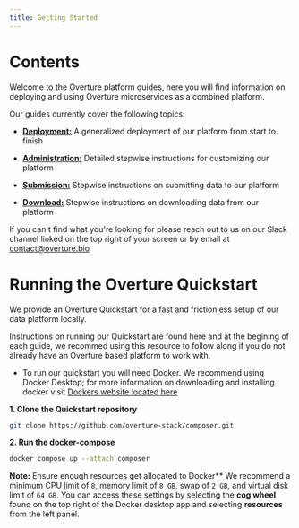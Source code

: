 ```yaml
---
title: Getting Started
---
```


# Contents 

Welcome to the Overture platform guides, here you will find information on deploying and using Overture microservices as a combined platform. 

 Our guides currently cover the following topics:

- **[Deployment:](/documentation/guides/deployment/introduction)** A generalized deployment of our platform from start to finish


- **[Administration:](/documentation/guides/administration/introduction)** Detailed stepwise instructions for customizing our platform


- **[Submission:](/documentation/guides/submission/clientsubmission)** Stepwise instructions on submitting data to our platform 


- **[Download:](/documentation/guides/download/clientdownload)** Stepwise instructions on downloading data from our platform

<Note title="Help us make our guides better">If you can't find what you're looking for please reach out to us on our Slack channel linked on the top right of your screen or by email at contact@overture.bio</Note>

# Running the Overture Quickstart

We provide an Overture Quickstart for a fast and frictionless setup of our data platform locally. 

Instructions on running our Quickstart are found here and at the begining of each guide, we recommed using this resource to follow along if you do not already have an Overture based platform to work with.


- To run our quickstart you will need Docker. We recommend using Docker Desktop; for more information on downloading and installing docker visit [Dockers website located here](https://www.docker.com/products/docker-desktop/)


**1. Clone the Quickstart repository**

```bash
git clone https://github.com/overture-stack/composer.git
```

**2. Run the docker-compose**

```bash
docker compose up --attach composer
```

<Warning>**Note:** Ensure enough resources get allocated to Docker** We recommend a minimum CPU limit of `8`, memory limit of `8 GB`, swap of `2 GB`, and virtual disk limit of `64 GB`. You can access these settings by selecting the **cog wheel** found on the top right of the Docker desktop app and selecting **resources** from the left panel.</Warning>
